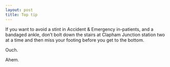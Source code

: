 ```yaml
---
layout: post
title: Top tip
---
```



If you want to avoid a stint in Accident & Emergency in-patients, and a bandaged ankle, don’t bolt down the stairs at Clapham Junction station two at a time and then miss your footing before you get to the bottom.

Ouch.

Ahem.


